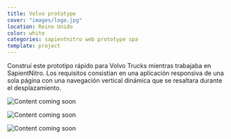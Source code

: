```yaml
---
title: Volvo prototype
cover: "images/logo.jpg"
location: Reino Unido
color: white
categories: sapientnitro web prototype spa
template: project
---
```


Construí este prototipo rápido para Volvo Trucks mientras trabajaba en SapientNitro. Los requisitos consistían en una aplicación responsiva de una sola página con una navegación vertical dinámica que se resaltara durante el desplazamiento.

![Content coming soon](/work/volvo/images/0.png)

![Content coming soon](/work/volvo/images/1.png)

![Content coming soon](/work/volvo/images/3.jpg)
